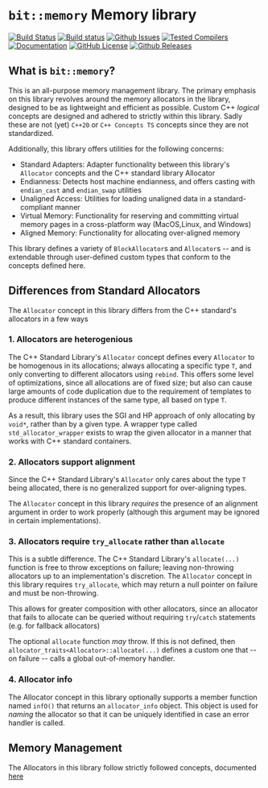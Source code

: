 # `bit::memory` Memory library

[![Build Status](https://travis-ci.org/bitwizeshift/bit-memory.svg?branch=master)](https://travis-ci.org/bitwizeshift/bit-memory)
[![Build status](https://ci.appveyor.com/api/projects/status/ou5sraydky6tjxv9?svg=true)](https://ci.appveyor.com/project/bitwizeshift/bit-memory)
[![Github Issues](https://img.shields.io/github/issues/bitwizeshift/bit-memory.svg)](http://github.com/bitwizeshift/bit-memory/issues)
[![Tested Compilers](https://img.shields.io/badge/compilers-gcc%20%7C%20clang-blue.svg)](#tested-compilers)
[![Documentation](https://img.shields.io/badge/docs-doxygen-blue.svg)](http://bitwizeshift.github.io/bit-memory)
[![GitHub License](https://img.shields.io/badge/license-MIT-blue.svg)](https://github.com/bitwizeshift/bit-memory/blob/master/LICENSE.md)
[![Github Releases](https://img.shields.io/github/release/bitwizeshift/bit-memory.svg)](https://github.com/bitwizeshift/bit-memory/releases)

## What is `bit::memory`?

This is an all-purpose memory management library. The primary emphasis on this library revolves around the memory allocators in the library,
designed to be as lightweight and efficient as possible. Custom C++ _logical_ concepts are designed and adhered to strictly within this library. Sadly these are not (yet) `C++20` or `C++ Concepts TS` concepts since they are not standardized.

Additionally, this library offers utilities for the following concerns:

- Standard Adapters: Adapter functionality between this library's `Allocator` concepts and the C++ standard library Allocator
- Endianness: Detects host machine endianness, and offers casting with `endian_cast` and `endian_swap` utilities
- Unaligned Access: Utilities for loading unaligned data in a standard-compliant manner
- Virtual Memory: Functionality for reserving and committing virtual memory pages in a cross-platform way (MacOS,Linux, and Windows)
- Aligned Memory: Functionality for allocating over-aligned memory

This library defines a variety of `BlockAllocator`s and `Allocator`s -- and is extendable through user-defined custom types that
conform to the concepts defined here.

## Differences from Standard Allocators

The `Allocator` concept in this library differs from the C++ standard's allocators in a few ways

### 1. Allocators are heterogenious

The C++ Standard Library's `Allocator` concept defines every `Allocator` to be homogenous in its allocations; always allocating
a specific type `T`, and only converting to different allocators using `rebind`. This offers some level of optimizations, since
all allocations are of fixed size; but also can cause large amounts of code duplication due to the requirement of templates to
produce different instances of the same type, all based on type `T`.

As a result, this library uses the SGI and HP approach of only allocating by `void*`, rather than by a given type. A wrapper
type called `std_allocator_wrapper` exists to wrap the given allocator in a manner that works with C++ standard containers.

### 2. Allocators support alignment

Since the C++ Standard Library's `Allocator` only cares about the type `T` being allocated, there is no generalized support
for over-aligning types.

The `Allocator` concept in this library _requires_ the presence of an alignment argument in order to work properly (although
this argument may be ignored in certain implementations).

### 3. Allocators require `try_allocate` rather than `allocate`

This is a subtle difference. The C++ Standard Library's `allocate(...)` function is free to throw exceptions on failure; leaving
non-throwing allocators up to an implementation's discretion. The `Allocator` concept in this library requires `try_allocate`, which
may return a null pointer on failure and must be non-throwing.

This allows for greater composition with other allocators, since an allocator that fails to allocate can be queried without requiring
`try`/`catch` statements (e.g. for fallback allocators)

The optional `allocate` function _may_ throw. If this is not defined, then `allocator_traits<Allocator>::allocate(...)` defines a custom
one that -- on failure -- calls a global out-of-memory handler.

### 4. Allocator info

The Allocator concept in this library optionally supports a member function named `infO()` that returns an `allocator_info` object.
This object is used for _naming_ the allocator so that it can be uniquely identified in case an error handler is called.

## Memory Management

The Allocators in this library follow strictly followed concepts, documented [here](http://bitwizeshift.github.io/bit-memory/modules.html)
